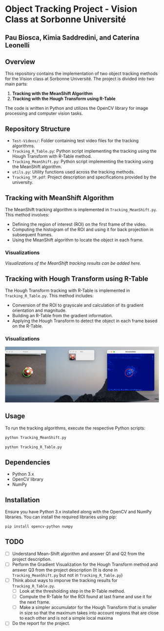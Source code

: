 # Object Tracking Project - Vision Class at Sorbonne Université

## Pau Biosca, Kimia Saddredini, and Caterina Leonelli

## Overview
This repository contains the implementation of two object tracking methods for the Vision class at Sorbonne Université. The project is divided into two main parts:
1. **Tracking with the MeanShift Algorithm**
2. **Tracking with the Hough Transform using R-Table**

The code is written in Python and utilizes the OpenCV library for image processing and computer vision tasks.

## Repository Structure
- `Test-Videos/`: Folder containing test video files for the tracking algorithms.
- `Tracking_R_Table.py`: Python script implementing the tracking using the Hough Transform with R-Table method.
- `Tracking_MeanShift.py`: Python script implementing the tracking using the MeanShift algorithm.
- `utils.py`: Utility functions used across the tracking methods.
- `Tracking_TP.pdf`: Project description and specifications provided by the university.

## Tracking with MeanShift Algorithm
The MeanShift tracking algorithm is implemented in `Tracking_MeanShift.py`. This method involves:
- Defining the region of interest (ROI) on the first frame of the video.
- Computing the histogram of the ROI and using it for back projection in subsequent frames.
- Using the MeanShift algorithm to locate the object in each frame.

### Visualizations
*Visualizations of the MeanShift tracking results can be added here.*

## Tracking with Hough Transform using R-Table
The Hough Transform tracking with R-Table is implemented in `Tracking_R_Table.py`. This method includes:
- Conversion of the ROI to grayscale and calculation of its gradient orientation and magnitude.
- Building an R-Table from the gradient information.
- Applying the Hough Transform to detect the object in each frame based on the R-Table.

### Visualizations
![Hough_Tracking](./images/Tracking_Hough.png)


## Usage
To run the tracking algorithms, execute the respective Python scripts:
```bash
python Tracking_MeanShift.py
```

```bash
python Tracking_R_Table.py
```

## Dependencies
- Python 3.x
- OpenCV library
- NumPy

## Installation
Ensure you have Python 3.x installed along with the OpenCV and NumPy libraries. You can install the required libraries using pip:
```bash
pip install opencv-python numpy
```

## TODO
- [ ] Understand Mean-Shift algorithm and answer Q1 and Q2 from the project description.
- [ ] Perform the Gradient Visualization for the Hough Transform method and answer Q3 from the project description (It is done in `Tracking_MeanShift.py` but not in `Tracking_R_Table.py`)
- [ ] Think about ways to imporve the tracking results for `Tracking_R_Table.py`.
    - [ ] Look at the thresholding step in the R-Table method.
    - [ ] Compute the R-Table for the ROI found at last frame and use it for the next frame.
    - [ ] Make a simpler accumulator for the Hough Transform that is smaller in size so that the maximum takes into account regions that are close to each other and is not a simple local maxima
- [ ] Do the report for the project.